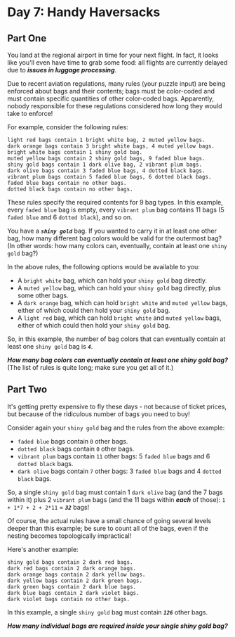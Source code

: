 # Day 7: Handy Haversacks

## Part One

You land at the regional airport in time for your next flight. 
In fact, it looks like you'll even have time to grab some food: 
all flights are currently delayed due to ***issues in luggage processing***.

Due to recent aviation regulations, many rules (your puzzle input) are being enforced about bags and their contents; 
bags must be color-coded and must contain specific quantities of other color-coded bags. 
Apparently, nobody responsible for these regulations considered how long they would take to enforce!

For example, consider the following rules:

```
light red bags contain 1 bright white bag, 2 muted yellow bags.
dark orange bags contain 3 bright white bags, 4 muted yellow bags.
bright white bags contain 1 shiny gold bag.
muted yellow bags contain 2 shiny gold bags, 9 faded blue bags.
shiny gold bags contain 1 dark olive bag, 2 vibrant plum bags.
dark olive bags contain 3 faded blue bags, 4 dotted black bags.
vibrant plum bags contain 5 faded blue bags, 6 dotted black bags.
faded blue bags contain no other bags.
dotted black bags contain no other bags.
```

These rules specify the required contents for 9 bag types. 
In this example, every `faded blue` bag is empty, 
every `vibrant plum` bag contains 11 bags (5 `faded blue` and 6 `dotted black`), and so on.

You have a ***`shiny gold`*** bag. 
If you wanted to carry it in at least one other bag, 
how many different bag colors would be valid for the outermost bag? 
(In other words: how many colors can, eventually, contain at least one `shiny gold` bag?)

In the above rules, the following options would be available to you:

* A `bright white` bag, which can hold your `shiny gold` bag directly.
* A `muted yellow` bag, which can hold your `shiny gold` bag directly, plus some other bags.
* A `dark orange` bag, which can hold `bright white` and `muted yellow` bags, either of which could then hold your `shiny gold` bag.
* A `light red` bag, which can hold `bright white` and `muted yellow` bags, either of which could then hold your `shiny gold` bag.

So, in this example, the number of bag colors that can eventually contain at least one `shiny gold` bag is ***`4`***.

***How many bag colors can eventually contain at least one shiny gold bag?***
 (The list of rules is quite long; make sure you get all of it.)

## Part Two

It's getting pretty expensive to fly these days - not because of ticket prices, 
but because of the ridiculous number of bags you need to buy!

Consider again your `shiny gold` bag and the rules from the above example:

* `faded blue` bags contain `0` other bags.
* `dotted black` bags contain `0` other bags.
* `vibrant plum` bags contain `11` other bags: 5 `faded blue` bags and 6 `dotted black` bags.
* `dark olive` bags contain `7` other bags: 3 `faded blue` bags and 4 `dotted black` bags.

So, a single `shiny gold` bag must contain 1 `dark olive` bag (and the 7 bags within it) plus 2 `vibrant plum` bags 
(and the 11 bags within ***each*** of those): `1 + 1*7 + 2 + 2*11` = ***`32`*** bags!

Of course, the actual rules have a small chance of going several levels deeper than this example; 
be sure to count all of the bags, even if the nesting becomes topologically impractical!

Here's another example:

```
shiny gold bags contain 2 dark red bags.
dark red bags contain 2 dark orange bags.
dark orange bags contain 2 dark yellow bags.
dark yellow bags contain 2 dark green bags.
dark green bags contain 2 dark blue bags.
dark blue bags contain 2 dark violet bags.
dark violet bags contain no other bags.
```

In this example, a single `shiny gold` bag must contain ***`126`*** other bags.

***How many individual bags are required inside your single shiny gold bag?***